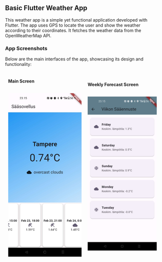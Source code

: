 ## Basic Flutter Weather App

This weather app is a simple yet functional application developed with Flutter. The app uses GPS to locate the user and show the weather according to their coordinates. It fetches the weather data from the OpenWeatherMap API.

### App Screenshots

Below are the main interfaces of the app, showcasing its design and functionality:

<div style="display: flex; justify-content: space-around; align-items: center;">
  <div style="flex-direction: column; align-items: center; margin: 10px;">
    <p><strong>Main Screen<strong/></p>
    <br/>
    <img src="./screenshots/mainpage.jpg" width="400" alt="App Main Screen">
  </div>
  <div style="flex-direction: column; align-items: center; margin: 10px;">
    <p><strong>Weekly Forecast Screen<strong/></p>
    <br/>
    <img src="./screenshots/secondpage.jpg" width="390" alt="App Other Screen">
  </div>
</div>
